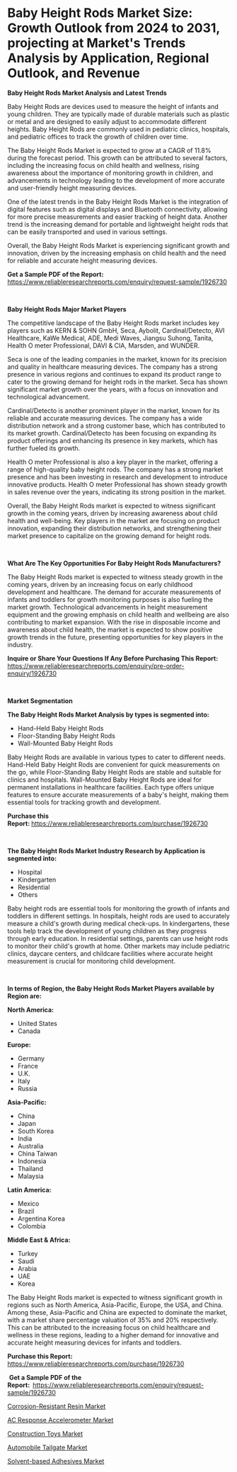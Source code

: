 <p><h1>Baby Height Rods Market Size: Growth Outlook from 2024 to 2031, projecting at Market's Trends Analysis by Application, Regional Outlook, and Revenue</h1></p><p><strong>Baby Height Rods Market Analysis and Latest Trends</strong></p>
<p><p>Baby Height Rods are devices used to measure the height of infants and young children. They are typically made of durable materials such as plastic or metal and are designed to easily adjust to accommodate different heights. Baby Height Rods are commonly used in pediatric clinics, hospitals, and pediatric offices to track the growth of children over time.</p><p>The Baby Height Rods Market is expected to grow at a CAGR of 11.8% during the forecast period. This growth can be attributed to several factors, including the increasing focus on child health and wellness, rising awareness about the importance of monitoring growth in children, and advancements in technology leading to the development of more accurate and user-friendly height measuring devices.</p><p>One of the latest trends in the Baby Height Rods Market is the integration of digital features such as digital displays and Bluetooth connectivity, allowing for more precise measurements and easier tracking of height data. Another trend is the increasing demand for portable and lightweight height rods that can be easily transported and used in various settings.</p><p>Overall, the Baby Height Rods Market is experiencing significant growth and innovation, driven by the increasing emphasis on child health and the need for reliable and accurate height measuring devices.</p></p>
<p><strong>Get a Sample PDF of the Report:&nbsp;</strong> <a href="https://www.reliableresearchreports.com/enquiry/request-sample/1926730">https://www.reliableresearchreports.com/enquiry/request-sample/1926730</a></p>
<p>&nbsp;</p>
<p><strong>Baby Height Rods Major Market Players</strong></p>
<p><p>The competitive landscape of the Baby Height Rods market includes key players such as KERN & SOHN GmbH, Seca, Aybolit, Cardinal/Detecto, AVI Healthcare, KaWe Medical, ADE, Medi Waves, Jiangsu Suhong, Tanita, Health O meter Professional, DAVI & CIA, Marsden, and WUNDER. </p><p>Seca is one of the leading companies in the market, known for its precision and quality in healthcare measuring devices. The company has a strong presence in various regions and continues to expand its product range to cater to the growing demand for height rods in the market. Seca has shown significant market growth over the years, with a focus on innovation and technological advancement.</p><p>Cardinal/Detecto is another prominent player in the market, known for its reliable and accurate measuring devices. The company has a wide distribution network and a strong customer base, which has contributed to its market growth. Cardinal/Detecto has been focusing on expanding its product offerings and enhancing its presence in key markets, which has further fueled its growth.</p><p>Health O meter Professional is also a key player in the market, offering a range of high-quality baby height rods. The company has a strong market presence and has been investing in research and development to introduce innovative products. Health O meter Professional has shown steady growth in sales revenue over the years, indicating its strong position in the market.</p><p>Overall, the Baby Height Rods market is expected to witness significant growth in the coming years, driven by increasing awareness about child health and well-being. Key players in the market are focusing on product innovation, expanding their distribution networks, and strengthening their market presence to capitalize on the growing demand for height rods.</p></p>
<p>&nbsp;</p>
<p><strong>What Are The Key Opportunities For Baby Height Rods Manufacturers?</strong></p>
<p><p>The Baby Height Rods market is expected to witness steady growth in the coming years, driven by an increasing focus on early childhood development and healthcare. The demand for accurate measurements of infants and toddlers for growth monitoring purposes is also fueling the market growth. Technological advancements in height measurement equipment and the growing emphasis on child health and wellbeing are also contributing to market expansion. With the rise in disposable income and awareness about child health, the market is expected to show positive growth trends in the future, presenting opportunities for key players in the industry.</p></p>
<p><strong>Inquire or Share Your Questions If Any Before Purchasing This Report:</strong> <a href="https://www.reliableresearchreports.com/enquiry/pre-order-enquiry/1926730">https://www.reliableresearchreports.com/enquiry/pre-order-enquiry/1926730</a></p>
<p>&nbsp;</p>
<p><strong>Market Segmentation</strong></p>
<p><strong>The Baby Height Rods Market Analysis by types is segmented into:</strong></p>
<p><ul><li>Hand-Held Baby Height Rods</li><li>Floor-Standing Baby Height Rods</li><li>Wall-Mounted Baby Height Rods</li></ul></p>
<p><p>Baby Height Rods are available in various types to cater to different needs. Hand-Held Baby Height Rods are convenient for quick measurements on the go, while Floor-Standing Baby Height Rods are stable and suitable for clinics and hospitals. Wall-Mounted Baby Height Rods are ideal for permanent installations in healthcare facilities. Each type offers unique features to ensure accurate measurements of a baby's height, making them essential tools for tracking growth and development.</p></p>
<p><strong>Purchase this Report:&nbsp;</strong><a href="https://www.reliableresearchreports.com/purchase/1926730">https://www.reliableresearchreports.com/purchase/1926730</a></p>
<p>&nbsp;</p>
<p><strong>The Baby Height Rods Market Industry Research by Application is segmented into:</strong></p>
<p><ul><li>Hospital</li><li>Kindergarten</li><li>Residential</li><li>Others</li></ul></p>
<p><p>Baby height rods are essential tools for monitoring the growth of infants and toddlers in different settings. In hospitals, height rods are used to accurately measure a child's growth during medical check-ups. In kindergartens, these tools help track the development of young children as they progress through early education. In residential settings, parents can use height rods to monitor their child's growth at home. Other markets may include pediatric clinics, daycare centers, and childcare facilities where accurate height measurement is crucial for monitoring child development.</p></p>
<p>&nbsp;</p>
<p><strong>In terms of Region, the Baby Height Rods Market Players available by Region are:</strong></p>
<p>
    <p> <strong> North America: </strong>
        <ul>
            <li>United States</li>
            <li>Canada</li>
        </ul>
        </p> 
    <p> <strong> Europe: </strong>
        <ul>
            <li>Germany</li>
            <li>France</li>
            <li>U.K.</li>
            <li>Italy</li>
            <li>Russia</li>
        </ul>
        </p> 
    <p> <strong> Asia-Pacific: </strong>
        <ul>
            <li>China</li>
            <li>Japan</li>
            <li>South Korea</li>
            <li>India</li>
            <li>Australia</li>
            <li>China Taiwan</li>
            <li>Indonesia</li>
            <li>Thailand</li>
            <li>Malaysia</li>
        </ul>
        </p> 
    <p> <strong> Latin America: </strong>
        <ul>
            <li>Mexico</li>
            <li>Brazil</li>
            <li>Argentina Korea</li>
            <li>Colombia</li>
        </ul>
        </p> 
    <p> <strong> Middle East & Africa: </strong>
        <ul>
            <li>Turkey</li>
            <li>Saudi</li>
            <li>Arabia</li>
            <li>UAE</li>
            <li>Korea</li>
        </ul>
    </p>
    </p>
<p><p>The Baby Height Rods market is expected to witness significant growth in regions such as North America, Asia-Pacific, Europe, the USA, and China. Among these, Asia-Pacific and China are expected to dominate the market, with a market share percentage valuation of 35% and 20% respectively. This can be attributed to the increasing focus on child healthcare and wellness in these regions, leading to a higher demand for innovative and accurate height measuring devices for infants and toddlers.</p></p>
<p><strong>Purchase this Report: </strong><a href="https://www.reliableresearchreports.com/purchase/1926730">https://www.reliableresearchreports.com/purchase/1926730</a></p>
<p>&nbsp;<strong>Get a Sample PDF of the Report:&nbsp;&nbsp;</strong><a href="https://www.reliableresearchreports.com/enquiry/request-sample/1926730">https://www.reliableresearchreports.com/enquiry/request-sample/1926730</a></p>
<p><strong></strong></p>
<p><p><a href="https://view.publitas.com/reportprime-1/corrosion-resistant-resin-market-size-furnishes-valuable-information-encompassing-market-share-market-trends-and-projections-spanning-from-2024-to-2031/">Corrosion-Resistant Resin Market</a></p><p><a href="https://cat-emmental-94b.notion.site/AC-Response-Accelerometer-Market-Size-Growing-and-Forecasted-for-period-from-2024-2031-and-provide-85ae7469acdc493ea3d8a84f76c9bc39">AC Response Accelerometer Market</a></p><p><a href="https://view.publitas.com/reportprime-1/construction-toys-market-size-focuses-on-market-dynamics-in-depth-analysis-and-future-projections-of-its-market-forecasted-for-period-from-2024-to-2031/">Construction Toys Market</a></p><p><a href="https://silk-columnist-571.notion.site/Automobile-Tailgate-Market-Provides-Detailed-Segmentation-of-this-Market-based-on-Type-Application--fcd40f7e58a84d63a6d434b48d6d9f99">Automobile Tailgate Market</a></p><p><a href="https://cat-emmental-94b.notion.site/Solvent-based-Adhesives-Market-Size-and-Growth-Market-Segmentation-Regional-and-Country-Breakdowns-1791a2e7fc25416e856b037ea261666c">Solvent-based Adhesives Market</a></p></p>